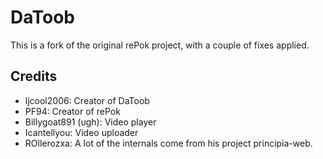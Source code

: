 # DaToob
This is a fork of the original rePok project, with a couple of fixes applied.

## Credits

* ljcool2006: Creator of DaToob
* PF94: Creator of rePok
* Billygoat891 (ugh): Video player
* Icantellyou: Video uploader
* ROllerozxa: A lot of the internals come from his project principia-web.
